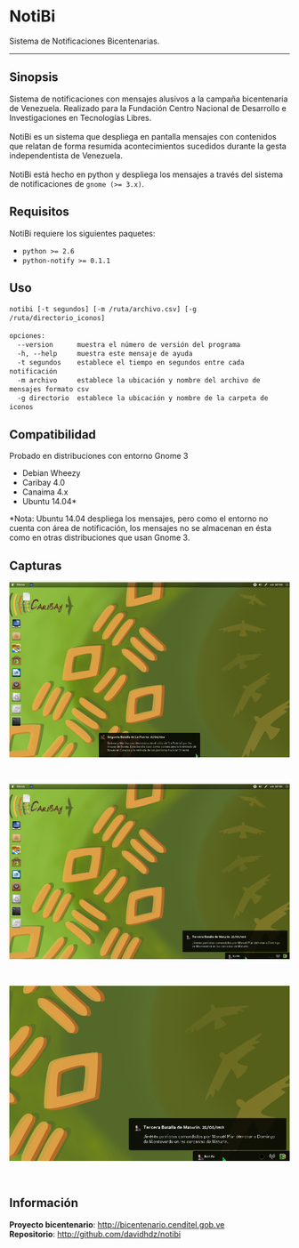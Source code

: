 NotiBi
======
Sistema de Notificaciones Bicentenarias.

----


Sinopsis
--------

Sistema de notificaciones con mensajes alusivos a la campaña bicentenaria de Venezuela. Realizado para la Fundación Centro Nacional de Desarrollo e Investigaciones en Tecnologías Libres.
<br><br>
NotiBi es un sistema que despliega en pantalla mensajes con contenidos que relatan de forma resumida acontecimientos sucedidos durante la gesta independentista de Venezuela. 
<br><br>
NotiBi está hecho en python y despliega los mensajes a través del sistema de notificaciones de `gnome (>= 3.x)`. 

Requisitos
----------

NotiBi requiere los siguientes paquetes:

 * `python >= 2.6`
 * `python-notify >= 0.1.1`


Uso
---

    notibi [-t segundos] [-m /ruta/archivo.csv] [-g /ruta/directorio_iconos]

    opciones:
      --version      muestra el número de versión del programa
      -h, --help     muestra este mensaje de ayuda
      -t segundos    establece el tiempo en segundos entre cada notificación
      -m archivo     establece la ubicación y nombre del archivo de mensajes formato csv
      -g directorio  establece la ubicación y nombre de la carpeta de iconos

Compatibilidad
--------------
Probado en distribuciones con entorno Gnome 3
 * Debian Wheezy
 * Caribay 4.0 
 * Canaima 4.x
 * Ubuntu 14.04*

*Nota: Ubuntu 14.04 despliega los mensajes, pero como el entorno no cuenta con área de notificación, los mensajes no se almacenan en ésta como en otras distribuciones que usan Gnome 3.



Capturas
--------
![Despliegue](screenshots/1.png "Despliegue")

<br/>

![Área de notificaciones](screenshots/2.png "Área de notificaciones")

<br/>

![Detalle](screenshots/3.png "Detalle")

<br/>

Información
-----------

**Proyecto bicentenario**: http://bicentenario.cenditel.gob.ve<br>
**Repositorio**: http://github.com/davidhdz/notibi

